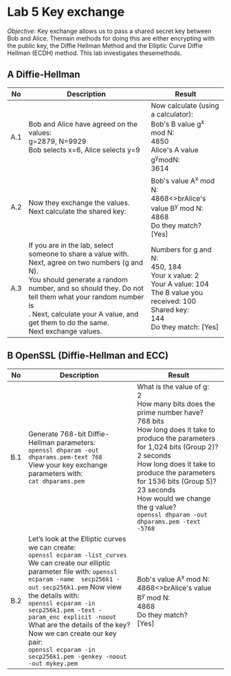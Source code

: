 # Lab 5 Key exchange
*Objective:* Key exchange allows us to pass a shared secret key between Bob and Alice. Themain methods for doing this are either encrypting with the public key, the Diffie Hellman
Method and the Elliptic Curve Diffie Hellman (ECDH) method. This lab investigates thesemethods.

## A  Diffie-Hellman 

| No   | Description                                                                                               | Result                                                                                                          |
|------|-----------------------------------------------------------------------------------------------------------|--------------------------------------------------------------------------------------------------------------------|
| A.1  | Bob and Alice have agreed on the values:<br> g=2879, N=9929<br>Bob selects x=6, Alice selects y=9         | Now calculate (using a calculator):<br>Bob's B value g<sup>x</sup> mod N:<br>4850<br>Alice's A value g<sup>y</sup>modN:<br>3614  |
| A.2  | Now they exchange the values. Next calculate the shared key:                                               | Bob's value A<sup>x</sup> mod N:<br>4868<>brAlice's value B<sup>y</sup> mod N:<br>4868<br>Do they match?<br> [Yes]               |
| A.3  | If you are in the lab, select someone to share a value with. Next, agree on two numbers (g and N).<br>You should generate a random number, and so should they. Do not tell them what your random number is<br>. Next, calculate your A value, and get them to do the same.<br>Next exchange values. | Numbers for g and N:<br>450, 184<br>Your x value: 2 <br>Your A value: 104<br>The B value you received: 100 <br>Shared key:<br>144<br>Do they match: [Yes]|

## B  OpenSSL   (Diffie-Hellman and ECC) 
| No   | Description                                                                                               | Result                                                                                                          |
|------|-----------------------------------------------------------------------------------------------------------|--------------------------------------------------------------------------------------------------------------------|
| B.1  |Generate 768-bit Diffie-Hellman parameters: <br> `openssl dhparam -out dhparams.pem-text 768`<br>View your key exchange parameters with:<br>`cat dhparams.pem`  |What is the value of g:<br>2<br>How many bits does the prime number have?<br>768 bits<br>How long does it take to produce the parameters for 1,024 bits (Group 2)?<br>2 seconds <br>How long does it take to produce the parameters for 1536 bits (Group 5)?<br>23 seconds<br>How would we change the g value?<br>`openssl dhparam -out dhparams.pem -text -5768`|
| B.2  |  Let’s look at the Elliptic curves we can create: <br>  `openssl ecparam -list_curves` <br> We can create our elliptic parameter file with: `openssl ecparam -name  secp256k1 -out secp256k1.pem`  Now view the details with:<br>`openssl ecparam -in secp256k1.pem -text -param_enc explicit -noout`<br> What are the details of the key?<br>Now we can create our key pair:<br> `openssl ecparam -in secp256k1.pem -genkey -noout -out mykey.pem`<br>                   | Bob's value A<sup>x</sup> mod N:<br>4868<>brAlice's value B<sup>y</sup> mod N:<br>4868<br>Do they match?<br> [Yes]               |

